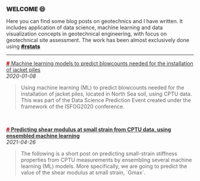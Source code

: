 <body style="color: #2F2F2F;">
  
<h2 style="font-size: 16px; font-weight: 900;">WELCOME 😄</h2>  

<p>Here you can find some blog posts on geotechnics and I have written. It includes application of data science, machine learning and data visualization concepts in geotechnical engineering, with focus on geotechnical site assessment. The work has been almost exclusively done using <a style="color: #2F2F2F; font-weight: 900;" href="https://www.r-project.org/" target="_blank">#rstats</a></p>
 
<hr>    
 
<p style="font-weight: normal;"><a style="color:#2F2F2F;" href="https://erdirstats.github.io/isfog-2020-final.html" target="_blank"><span style="color: #C62828; font-weight: 900;">#</span> Machine learning models to predict blowcounts needed for the installation of jacket piles</a><br><span style="font-style: italic; font-weight: normal;">2020-01-08</span></p> 
<blockquote>Using machine learning (ML) to predict blowcounts needed for the installation of jacket piles, located in North Sea soil, using CPTU data. This was part of the Data Science Prediction Event created under the framework of the ISFOG2020 conference.</blockquote> 
 
<br>    
 
<p style="font-weight: bolder;"><a style="color:#2F2F2F;" href="https://erdirstats.github.io/isfog-2020-final.html" target="_blank"><span style="color: #C62828; font-weight: 900;">#</span> Predicting shear modulus at small strain from CPTU data, using ensembled machine learning</a><br><span style="font-style: italic; font-weight: normal;">2021-04-26</span></p> 
<blockquote>The following is a short post on predicting small-strain stiffness properties from CPTU measurements by ensembling several machine learning (ML) models. More specifically, we are going to predict the value of the shear modulus at small strain, `Gmax`.</blockquote> 

</body>
